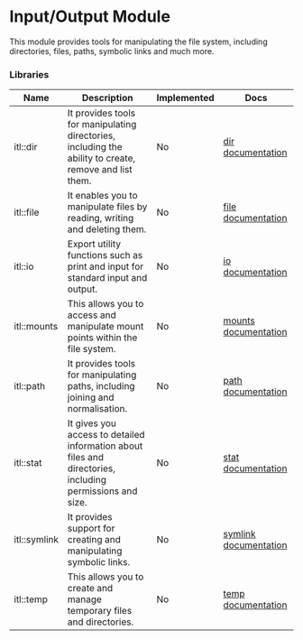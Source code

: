 # Input/Output Module

This module provides tools for manipulating the file system, including directories, files, paths, symbolic links and much more.

### Libraries

| Name         | Description                                                                                              | Implemented | Docs                                         |
| ------------ | -------------------------------------------------------------------------------------------------------- | ----------- | -------------------------------------------- |
| itl::dir     | It provides tools for manipulating directories, including the ability to create, remove and list them.   | No          | [dir documentation](./dir/README.md)         |
| itl::file    | It enables you to manipulate files by reading, writing and deleting them.                                | No          | [file documentation](./file/README.md)       |
| itl::io      | Export utility functions such as print and input for standard input and output.                          | No          | [io documentation](./io/README.md)           |
| itl::mounts  | This allows you to access and manipulate mount points within the file system.                            | No          | [mounts documentation](./mounts/README.md)   |
| itl::path    | It provides tools for manipulating paths, including joining and normalisation.                           | No          | [path documentation](./path/README.md)       |
| itl::stat    | It gives you access to detailed information about files and directories, including permissions and size. | No          | [stat documentation](./stat/README.md)       |
| itl::symlink | It provides support for creating and manipulating symbolic links.                                        | No          | [symlink documentation](./symlink/README.md) |
| itl::temp    | This allows you to create and manage temporary files and directories.                                    | No          | [temp documentation](./temp/README.md)       |
